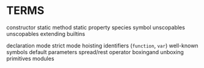 # TERMS


constructor
static method
static property
species symbol
unscopables unscopables
extending builtins


declaration
    mode
        strict mode
hoisting identifiers (`function`, `var`)
well-known symbols
default parameters
spread/rest operator
boxingand unboxing primitives
modules
